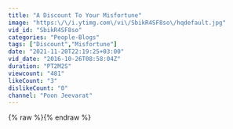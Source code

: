 ```yaml
---
title: "A Discount To Your Misfortune"
image: "https:\/\/i.ytimg.com\/vi\/SbikR4SF8so\/hqdefault.jpg"
vid_id: "SbikR4SF8so"
categories: "People-Blogs"
tags: ["Discount","Misfortune"]
date: "2021-11-20T22:19:25+03:00"
vid_date: "2016-10-26T08:58:04Z"
duration: "PT2M2S"
viewcount: "481"
likeCount: "3"
dislikeCount: "0"
channel: "Poon Jeevarat"
---
```

{% raw %}{% endraw %}
